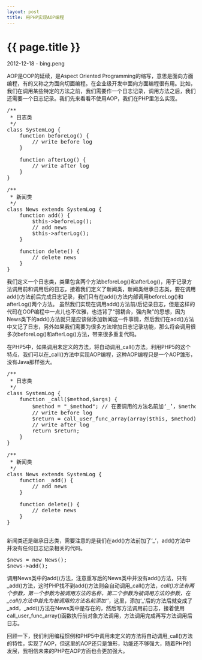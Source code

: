 ```yaml
---
layout: post
title: 用PHP实现AOP编程
---
```


{{ page.title }}
================

<p>2012-12-18 - bing.peng</p>

AOP是OOP的延续，是Aspect Oriented Programming的缩写，意思是面向方面编程，有的又称之为面向切面编程。在企业级开发中面向方面编程很有用。比如，我们在调用某些特定的方法之前，我们需要作一个日志记录，调用方法之后，我们还需要一个日志记录。我们先来看看不使用AOP，我们在PHP里怎么实现。

<pre class="brush: php">
/**
 * 日志类
 */
class SystemLog {
    function beforeLog() {
        // write before log
    }
    
    function afterLog() {
        // write after log
    }
}

/**
 * 新闻类
 */
class News extends SystemLog {
    function add() {
        $this->beforeLog();
        // add news
        $this->afterLog();
    }

    function delete() {
        // delete news
    }
}
</pre>

我们定义一个日志类，类里包含两个方法beforeLog()和afterLog()，用于记录方法调用前和调用后的日志，接着我们定义了新闻类，新闻类继承日志类，要在调用add()方法前后完成日志记录，我们只有在add()方法内部调用beforeLog()和afterLog()两个方法。
虽然我们实现在调用add()方法前/后记录日志，但是这样的代码在OOP编程中一点儿也不优雅，也违背了“弱耦合，强内聚”的思想，因为News类下的add()方法就只是应该做添加新闻这一件事情，然后我们在add()方法中又记了日志，另外如果我们需要为很多方法增加日志记录功能，那么将会调用很多次beforeLog()和afterLog()方法，带来很多重复代码。

在PHP5中，如果调用未定义的方法，将自动调用_call()方法。利用PHP5的这个特点，我们可以在_call()方法中实现AOP编程，这种AOP编程只是一个AOP雏形，没有Java那样强大。

<pre class="brush: php">
/**
 * 日志类
 */
class SystemLog {
    function _call($method,$args) {
        $method = "_$method"; // 在要调用的方法名前加‘_’，$method为要调用的方法名
        // write before log
        $return = call_user_func_array(array($this, $method), $args);
        // write after log 
        return $return;
    } 
}

/**
 * 新闻类
 */
class News extends SystemLog {
    function _add() {
        // add news
    }

    function delete() {
        // delete news
    }
}

</pre>

新闻类还是继承日志类，需要注意的是我们在add()方法前加了‘_’，add()方法中并没有任何日志记录相关的代码。

<pre class="brush: php">
$news = new News();
$news->add();
</pre>

调用News类中的add()方法，注意重写后的News类中并没有add()方法，只有_add()方法，这时PHP找不到add()方法则会自动调用_call()方法，_call()方法有两个参数，第一个参数为被调用方法的名称，第二个参数为被调用方法的参数，在_call()方法中首先为被调用的方法名前添加‘_’，这里，添加‘_’后的方法后就变成了_add，_add()方法在News类中是存在的，然后写方法调用前日志，接着使用call_user_func_array()函数执行前对象方法调用，方法调用完成再写方法调用后日志。

回顾一下，我们利用编程惯例和PHP5中调用未定义的方法将自动调用_call()方法的特性，实现了AOP，但这里的AOP还只是雏形，功能还不够强大，随着PHP的发展，我相信未来的PHP在AOP方面也会更加强大。


